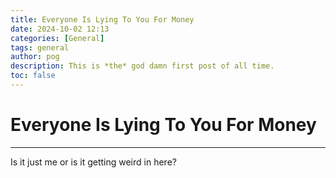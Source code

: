 ```yaml
---
title: Everyone Is Lying To You For Money
date: 2024-10-02 12:13
categories: [General]
tags: general
author: pog
description: This is *the* god damn first post of all time.
toc: false
---
```


# Everyone Is Lying To You For Money

---

Is it just me or is it getting weird in here?
